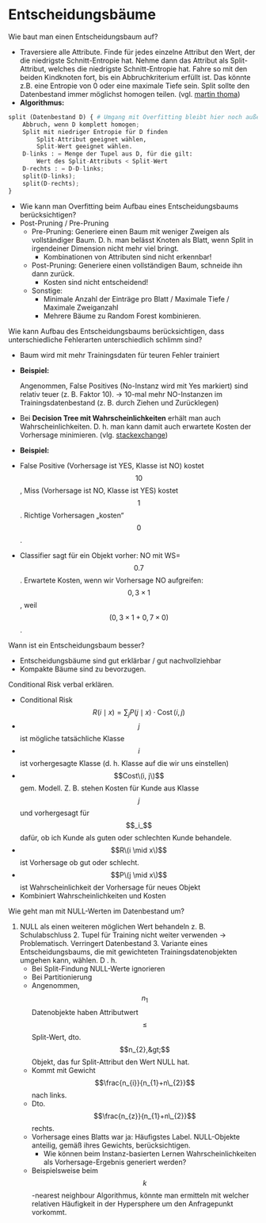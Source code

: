 # Entscheidungsbäume

Wie baut man einen Entscheidungsbaum auf?

* Traversiere alle Attribute. Finde für jedes einzelne Attribut den Wert, der die niedrigste Schnitt-Entropie hat. Nehme dann das Attribut als Split-Attribut, welches die niedrigste Schnitt-Entropie hat. Fahre so mit den beiden Kindknoten fort, bis ein Abbruchkriterium erfüllt ist. Das könnte z.B. eine Entropie von 0 oder eine maximale Tiefe sein. Split sollte den Datenbestand immer möglichst homogen teilen. (vgl. [martin thoma](https://martin-thoma.com/analysetechniken-grosser-datenbestaende/))
* **Algorithmus:**

```python
split (Datenbestand D) { # Umgang mit Overfitting bleibt hier noch außen vor!
    Abbruch, wenn D komplett homogen;
    Split mit niedriger Entropie für D finden
        Split-Attribut geeignet wählen,
        Split-Wert geeignet wählen.
    D-links : = Menge der Tupel aus D, für die gilt:
        Wert des Split-Attributs < Split-Wert
    D-rechts : = D-D-links;
    split(D-links);
    split(D-rechts);
}
```

* Wie kann man Overfitting beim Aufbau eines Entscheidungsbaums berücksichtigen?
* Post-Pruning / Pre-Pruning
  * Pre-Pruning: Generiere einen Baum mit weniger Zweigen als vollständiger Baum. D. h. man belässt Knoten als Blatt, wenn Split in irgendeiner Dimension nicht mehr viel bringt.
    * Kombinationen von Attributen sind nicht erkennbar!
  * Post-Pruning: Generiere einen vollständigen Baum, schneide ihn dann zurück.
    * Kosten sind nicht entscheidend!
  * Sonstige:
    * Minimale Anzahl der Einträge pro Blatt / Maximale Tiefe / Maximale Zweiganzahl
    * Mehrere Bäume zu Random Forest kombinieren.

Wie kann Aufbau des Entscheidungsbaums berücksichtigen, dass unterschiedliche Fehlerarten unterschiedlich schlimm sind?

* Baum wird mit mehr Trainingsdaten für teuren Fehler trainiert
*   **Beispiel:**

    Angenommen, False Positives (No-Instanz wird mit Yes markiert) sind relativ teuer (z. B. Faktor 10). → 10-mal mehr NO-Instanzen im Trainingsdatenbestand (z. B. durch Ziehen und Zurücklegen)
* Bei **Decision Tree mit Wahrscheinlichkeiten** erhält man auch Wahrscheinlichkeiten. D. h. man kann damit auch erwartete Kosten der Vorhersage minimieren. (vlg. [stackexchange](https://stats.stackexchange.com/questions/193424/is-decision-tree-output-a-prediction-or-class-probabilities))
* **Beispiel:**
* False Positive (Vorhersage ist YES, Klasse ist NO) kostet $$10$$, Miss (Vorhersage ist NO, Klasse ist YES) kostet $$1$$. Richtige Vorhersagen „kosten“ $$0$$.
* Classifier sagt für ein Objekt vorher: NO mit WS=$$0.7$$. Erwartete Kosten, wenn wir Vorhersage NO aufgreifen: $$0,3 \times 1$$, weil $$(0,3 \times 1 + 0,7 \times 0)$$.

Wann ist ein Entscheidungsbaum besser?

* Entscheidungsbäume sind gut erklärbar / gut nachvollziehbar
* Kompakte Bäume sind zu bevorzugen.

Conditional Risk verbal erklären.

* Conditional Risk $$R(i \mid x)=\sum_j P(j \mid x) \cdot \operatorname{Cost}(i, j)$$
* $$j$$ ist mögliche tatsächliche Klasse
* $$i$$ ist vorhergesagte Klasse (d. h. Klasse auf die wir uns einstellen)
* $$Cost\(i, j\)$$ gem. Modell. Z. B. stehen Kosten für Kunde aus Klasse $$j$$ und  vorhergesagt für $$_i_$$ dafür, ob ich Kunde als guten oder schlechten Kunde behandele.
* $$R\(i \mid x\)$$ ist Vorhersage ob gut oder schlecht.
* $$P\(j \mid x\)$$ ist Wahrscheinlichkeit der Vorhersage für neues Objekt
* Kombiniert Wahrscheinlichkeiten und Kosten

Wie geht man mit NULL-Werten im Datenbestand um?

1. NULL als einen weiteren möglichen Wert behandeln z. B. Schulabschluss 2. Tupel für Training nicht weiter verwenden → Problematisch. Verringert Datenbestand 3. Variante eines Entscheidungsbaums, die mit gewichteten Trainingsdatenobjekten umgehen kann, wählen. D . h.
   * Bei Split-Findung NULL-Werte ignorieren
   * Bei Partitionierung
   * Angenommen,  $$n_{1}$$ Datenobjekte haben Attributwert $$\leq$$ Split-Wert, dto. $$n_{2},&gt;$$ Objekt, das fur Split-Attribut den Wert NULL hat.
   * Kommt mit Gewicht $$\frac{n_{i}}{n_{1}+n\_{2}}$$ nach links.
   * Dto. $$\frac{n_{z}}{n_{1}+n\_{2}}$$ rechts.
   * Vorhersage eines Blatts war ja: Häufigstes Label. NULL-Objekte anteilig, gemäß ihres Gewichts, berücksichtigen.
     * Wie können beim Instanz-basierten Lernen Wahrscheinlichkeiten als Vorhersage-Ergebnis generiert werden?
   * Beispielsweise beim $$k$$-nearest neighbour Algorithmus, könnte man ermitteln mit welcher relativen Häufigkeit in der Hypersphere um den Anfragepunkt vorkommt.
